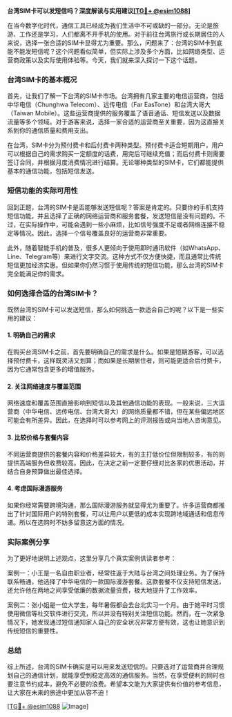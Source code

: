 **台湾SIM卡可以发短信吗？深度解读与实用建议[[TG💪+ @esim1088](https://t.me/s/esim1088)]**

在当今数字化时代，通信工具已经成为我们生活中不可或缺的一部分。无论是旅游、工作还是学习，人们都离不开手机的使用。对于前往台湾旅行或长期居住的人来说，选择一张合适的SIM卡显得尤为重要。那么，问题来了：台湾的SIM卡到底能不能发短信呢？这个问题看似简单，但实际上涉及多个方面，比如网络类型、运营商政策以及实际使用体验等。今天，我们就来深入探讨一下这个话题。

### 台湾SIM卡的基本概况

首先，让我们了解一下台湾的SIM卡市场。台湾拥有几家主要的电信运营商，包括中华电信（Chunghwa Telecom）、远传电信（Far EasTone）和台湾大哥大（Taiwan Mobile）。这些运营商提供的服务覆盖了语音通话、短信发送以及数据流量等多个领域。对于游客来说，选择一家合适的运营商至关重要，因为这直接关系到你的通信质量和费用支出。

在台湾，SIM卡分为预付费卡和后付费卡两种类型。预付费卡适合短期用户，用户可以根据自己的需求购买一定额度的话费，用完后可继续充值；而后付费卡则需要签订合同，并根据月度消费情况进行结算。无论哪种类型的SIM卡，它们都能提供基本的通信功能，包括短信发送。

### 短信功能的实际可用性

回到正题，台湾的SIM卡是否能够发送短信呢？答案是肯定的。只要你的手机支持短信功能，并且选择了正确的网络运营商和服务套餐，发送短信是没有问题的。不过，在实际操作中，可能会遇到一些小麻烦，比如信号强度不足或者网络连接不稳定等情况。因此，选择一个信号覆盖良好的运营商非常重要。

此外，随着智能手机的普及，很多人更倾向于使用即时通讯软件（如WhatsApp、Line、Telegram等）来进行文字交流。这种方式不仅方便快捷，而且通常比传统短信更加经济实惠。但如果你仍然习惯于使用传统的短信功能，那么台湾的SIM卡完全能满足你的需求。

### 如何选择合适的台湾SIM卡？

既然台湾的SIM卡可以发送短信，那么如何挑选一款适合自己的呢？以下是一些实用的建议：

#### 1. 明确自己的需求
在购买台湾SIM卡之前，首先要明确自己的需求是什么。如果是短期游客，可以选择预付费卡，这样既灵活又划算；而如果是长期居住者，则可能更适合后付费卡，因为它通常包含更多的增值服务。

#### 2. 关注网络速度与覆盖范围
网络速度和覆盖范围直接影响到短信以及其他通信功能的表现。一般来说，三大运营商（中华电信、远传电信、台湾大哥大）的网络质量都不错，但在某些偏远地区可能会有所差异。因此，在选择时可以参考网上的评测报告或向当地人咨询意见。

#### 3. 比较价格与套餐内容
不同运营商提供的套餐内容和价格差异较大，有的主打低价位但限制较多，有的则提供高端服务但收费较高。因此，在决定之前一定要仔细对比各家的优惠活动，并结合自身预算做出最佳选择。

#### 4. 考虑国际漫游服务
如果你经常需要跨境沟通，那么国际漫游服务就显得尤为重要了。许多运营商都推出了针对国际用户的特别套餐，可以让用户以更低的成本实现跨地域通话和信息传递。所以在选购时不妨多留意这方面的情况。

### 实际案例分享

为了更好地说明上述观点，这里分享几个真实案例供读者参考：

案例一：小王是一名自由职业者，经常往返于大陆与台湾之间处理业务。为了保持联系畅通，他选择了中华电信的一款国际漫游套餐。这款套餐不仅支持短信发送，还允许他在两地之间享受低廉的数据流量资费，极大地提升了工作效率。

案例二：张小姐是一位大学生，每年暑假都会去台北实习一个月。由于她平时习惯使用微信等社交软件进行交流，所以并没有特别关注短信功能。然而，在一次紧急情况下，她发现通过短信通知家人自己的安全状况非常方便有效，这也让她意识到传统短信的重要性。

### 总结

综上所述，台湾的SIM卡确实是可以用来发送短信的。只要选对了运营商并合理规划自己的通信计划，就能享受到稳定高效的通信服务。当然，在享受便利的同时也要注意节约成本，避免不必要的浪费。希望本文能为大家提供有价值的参考信息，让大家在未来的旅途中更加从容不迫！

[[TG💪+ @esim1088](https://t.me/s/esim1088) ![Image](https://i.postimg.cc/4NQfJmqS/Snipaste-2025-05-13-00-14-12.png)]